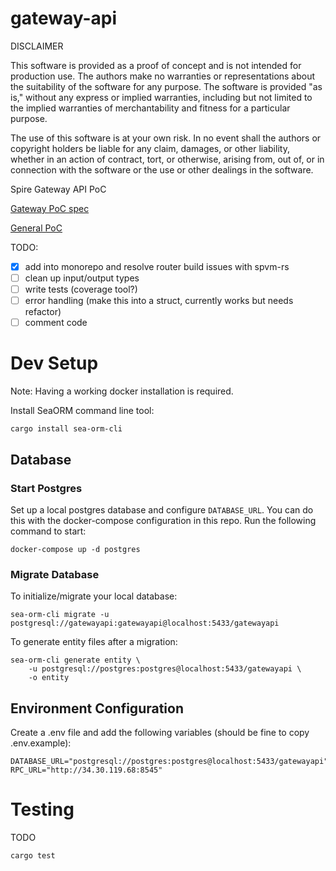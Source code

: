 # gateway-api

DISCLAIMER

This software is provided as a proof of concept and is not intended for production use. The authors make no warranties or representations about the suitability of the software for any purpose. The software is provided "as is," without any express or implied warranties, including but not limited to the implied warranties of merchantability and fitness for a particular purpose.

The use of this software is at your own risk. In no event shall the authors or copyright holders be liable for any claim, damages, or other liability, whether in an action of contract, tort, or otherwise, arising from, out of, or in connection with the software or the use or other dealings in the software.


Spire Gateway API PoC

[Gateway PoC spec](https://www.notion.so/spirelabs/Spire-PoC-Gateway-API-431b2d5e979648318f73c435c821e88c)

[General PoC](https://www.notion.so/spirelabs/Spire-PoC-Infrastructure-9caebb8915f24a1fba9caf1365b05737)

TODO: 
- [x] add into monorepo and resolve router build issues with spvm-rs 
- [ ] clean up input/output types
- [ ] write tests (coverage tool?)
- [ ] error handling (make this into a struct, currently works but needs refactor)
- [ ] comment code

# Dev Setup

Note: Having a working docker installation is required.

Install SeaORM command line tool:
```shell
cargo install sea-orm-cli
```

## Database

### Start Postgres

Set up a local postgres database and configure `DATABASE_URL`. You can do this with the docker-compose configuration in this repo. Run the following command to start:

```shell
docker-compose up -d postgres
```

### Migrate Database

To initialize/migrate your local database:

```shell
sea-orm-cli migrate -u postgresql://gatewayapi:gatewayapi@localhost:5433/gatewayapi
```

To generate entity files after a migration:

```shell
sea-orm-cli generate entity \
    -u postgresql://postgres:postgres@localhost:5433/gatewayapi \
    -o entity
```

## Environment Configuration

Create a .env file and add the following variables (should be fine to copy .env.example):

```shell
DATABASE_URL="postgresql://postgres:postgres@localhost:5433/gatewayapi"
RPC_URL="http://34.30.119.68:8545"
```

# Testing

TODO

```shell
cargo test
```
